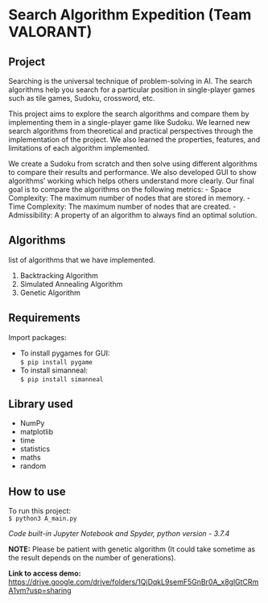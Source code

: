 # Search Algorithm Expedition (Team VALORANT)

Project
-------

Searching is the universal technique of problem-solving in AI. The search algorithms help you search for a particular position in single-player games such as tile games, Sudoku, crossword, etc.

This project aims to explore the search algorithms and compare them by implementing them in a single-player game like Sudoku. We learned new search algorithms from theoretical and practical perspectives through the implementation of the project. We also learned the properties, features, and limitations of each algorithm implemented.

We create a Sudoku from scratch and then solve using different algorithms to compare their results and performance. We also developed GUI to show algorithms’ working which helps others understand more clearly. Our final goal is to compare the algorithms on the following metrics:
	- Space Complexity: The maximum number of nodes that are stored in memory.
	- Time Complexity: The maximum number of nodes that are created.
	- Admissibility: A property of an algorithm to always find an optimal solution.

Algorithms
----------
list of algorithms that we have implemented.
1. Backtracking Algorithm
2. Simulated Annealing Algorithm
3. Genetic Algorithm

Requirements
------------
Import packages:
- To install pygames for GUI:<br>
	`$ pip install pygame`
- To install simanneal:<br>
	`$ pip install simanneal`

Library used
------------
- NumPy
- matplotlib
- time
- statistics
- maths
- random

How to use
----------
To run this project:<br>
	`$ python3 A_main.py`

*Code built-in Jupyter Notebook and Spyder, python version - 3.7.4*

**NOTE:** Please be patient with genetic algorithm (It could take sometime as the result depends on the number of generations).


**Link to access demo:**
	https://drive.google.com/drive/folders/1QjDqkL9semF5GnBr0A_x8glGtCRmA1vm?usp=sharing
